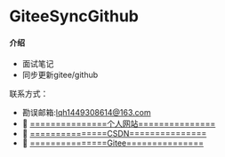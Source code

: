 # GiteeSyncGithub

#### 介绍
- 面试笔记
- 同步更新gitee/github

联系方式：
- 勘误邮箱:lqh1449308614@163.com
- 🤠 [===============个人网站===============](http://www.jasscical.top/)
- 🤠 [===============CSDN===============](https://blog.csdn.net/qq_41472037?spm=1001.2101.3001.5343)
- 🤠 [===============Gitee===============](https://gitee.com/jasscical/projects)
